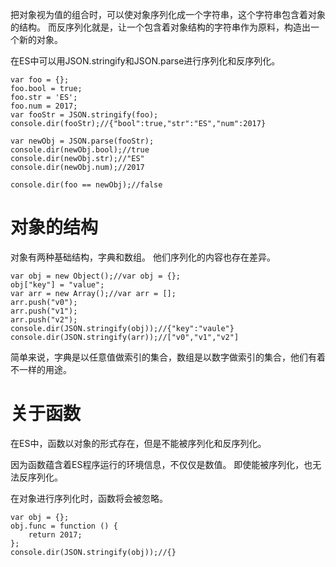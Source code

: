 把对象视为值的组合时，可以使对象序列化成一个字符串，这个字符串包含着对象的结构。
而反序列化就是，让一个包含着对象结构的字符串作为原料，构造出一个新的对象。

在ES中可以用JSON.stringify和JSON.parse进行序列化和反序列化。

~~~
var foo = {};
foo.bool = true;
foo.str = 'ES';
foo.num = 2017;
var fooStr = JSON.stringify(foo);
console.dir(fooStr);//{"bool":true,"str":"ES","num":2017}

var newObj = JSON.parse(fooStr);
console.dir(newObj.bool);//true
console.dir(newObj.str);//"ES"
console.dir(newObj.num);//2017

console.dir(foo == newObj);//false
~~~

# 对象的结构

对象有两种基础结构，字典和数组。
他们序列化的内容也存在差异。

~~~
var obj = new Object();//var obj = {};
obj["key"] = "value";
var arr = new Array();//var arr = [];
arr.push("v0");
arr.push("v1");
arr.push("v2");
console.dir(JSON.stringify(obj));//{"key":"vaule"}
console.dir(JSON.stringify(arr));//["v0","v1","v2"]
~~~

简单来说，字典是以任意值做索引的集合，数组是以数字做索引的集合，他们有着不一样的用途。

# 关于函数

在ES中，函数以对象的形式存在，但是不能被序列化和反序列化。

因为函数蕴含着ES程序运行的环境信息，不仅仅是数值。
即使能被序列化，也无法反序列化。

在对象进行序列化时，函数将会被忽略。

~~~
var obj = {};
obj.func = function () {
    return 2017;
};
console.dir(JSON.stringify(obj));//{}
~~~

